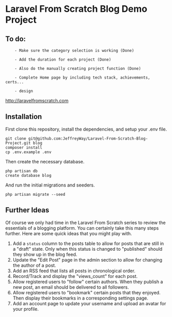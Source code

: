 # Laravel From Scratch Blog Demo Project

## To do: 
        - Make sure the category selection is working (Done)
       
        - Add the duration for each project (Done)
       
        - Also do the manually creating project function (Done)
    
        - Complete Home page by including tech stack, achievements, certs...

        - design

http://laravelfromscratch.com

## Installation

First clone this repository, install the dependencies, and setup your .env file.

```
git clone git@github.com:JeffreyWay/Laravel-From-Scratch-Blog-Project.git blog
composer install
cp .env.example .env
```

Then create the necessary database.

```
php artisan db
create database blog
```

And run the initial migrations and seeders.

```
php artisan migrate --seed
```

## Further Ideas

Of course we only had time in the Laravel From Scratch series to review the essentials of a blogging platform. You can certainly take this many 
steps further. Here are some quick ideas that you might play with.

1. Add a `status` column to the posts table to allow for posts that are still in a "draft" state. Only when this status is changed to "published" should they show up in the blog feed. 
2. Update the "Edit Post" page in the admin section to allow for changing the author of a post.
3. Add an RSS feed that lists all posts in chronological order.
4. Record/Track and display the "views_count" for each post.
5. Allow registered users to "follow" certain authors. When they publish a new post, an email should be delivered to all followers.
6. Allow registered users to "bookmark" certain posts that they enjoyed. Then display their bookmarks in a corresponding settings page.
7. Add an account page to update your username and upload an avatar for your profile.
